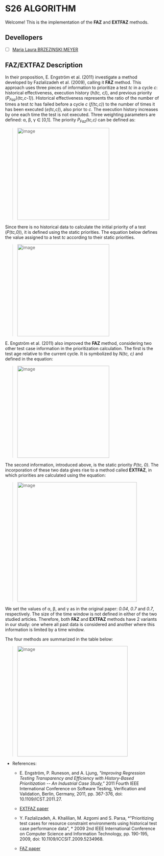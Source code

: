 # S26 ALGORITHM

Welcome! This is the implementation of the **FAZ** and **EXTFAZ** methods.

## Devellopers

- [ ] [Maria Laura BRZEZINSKI MEYER](https://github.com/laurabrzmeyer)

## FAZ/EXTFAZ Description

In their proposition, E. Engström et al. (2011) investigate a method developed by Fazlalizadeh et al. (2009), calling it **FAZ** method. 
This approach uses three pieces of information to prioritize a test *tc* in a cycle *c*: historical effectiveness, execution history (*h(tc, c)*), and previous priority (*P<sub>Faz</sub>}(tc,c-1)*). 
Historical effectiveness represents the ratio of the number of times a test *tc* has failed before a cycle *c* (*f(tc,c)*) to the number of times it has been executed (*e(tc,c)*), also prior to *c*. 
The execution history increases by one each time the test is not executed. Three weighting parameters are defined: α, β, γ ∈ [0,1]. The priority *P<sub>Faz</sub>(tc,c)* can be defined as:

> <img width="300" alt="image" src="https://github.com/user-attachments/assets/ffcb2333-1371-4deb-baaa-9b067c3bf481">

Since there is no historical data to calculate the initial priority of a test (*P(tc,0)*), it is defined using the static priorities. 
The equation below defines the value assigned to a test *tc* according to their static priorities.

> <img width="300" alt="image" src="https://github.com/user-attachments/assets/7ab9fe65-18dc-40ca-8012-b06bc031f40f">
    
E. Engström et al. (2011) also improved the **FAZ** method, considering two other test case information in the prioritization calculation. 
The first is the test age relative to the current cycle. It is symbolized by *N(tc, c)* and defined in the equation: 

> <img width="300" alt="image" src="https://github.com/user-attachments/assets/1e54c1a8-e354-4e6c-aca5-5af5daaf9654">

The second information, introduced above, is the static priority *P(tc, 0)*. The incorporation of these two data gives rise to a method called **EXTFAZ**, in which priorities are calculated using the equation:

><img width="390" alt="image" src="https://github.com/user-attachments/assets/f48be720-749e-4300-b175-ad5baaf3a4dc">

We set the values of α, β, and γ as in the original paper: *0.04*, *0.7* and *0.7*, respectively. The size of the time window is not defined in either of the two studied articles. 
Therefore, both **FAZ** and **EXTFAZ** methods have 2 variants in our study: one where all past data is considered and another where this information is limited by a time window. 
    
The four methods are summarized in the table below:

> <img width="360" alt="image" src="https://github.com/user-attachments/assets/8a226393-1c90-47b2-af87-59b5792e91d6">

- References:
    * E. Engström, P. Runeson, and A. Ljung, 
    *"Improving Regression Testing Transparency and Efficiency with History-Based Prioritization -- An Industrial Case Study,"* 
    2011 Fourth IEEE International Conference on Software Testing, Verification and Validation, Berlin, Germany, 2011, pp. 367-376, 
    doi: 10.1109/ICST.2011.27.
    * [EXTFAZ paper](https://ieeexplore.ieee.org/document/5770626)

    * Y. Fazlalizadeh, A. Khalilian, M. Azgomi and S. Parsa, 
    *"Prioritizing test cases for resource constraint environments using historical test case performance data", *
    2009 2nd IEEE International Conference on Computer Science and Information Technology, pp. 190-195, 2009,
    doi: 10.1109/ICCSIT.2009.5234968.
    * [FAZ paper](https://ieeexplore.ieee.org/abstract/document/5234968)
